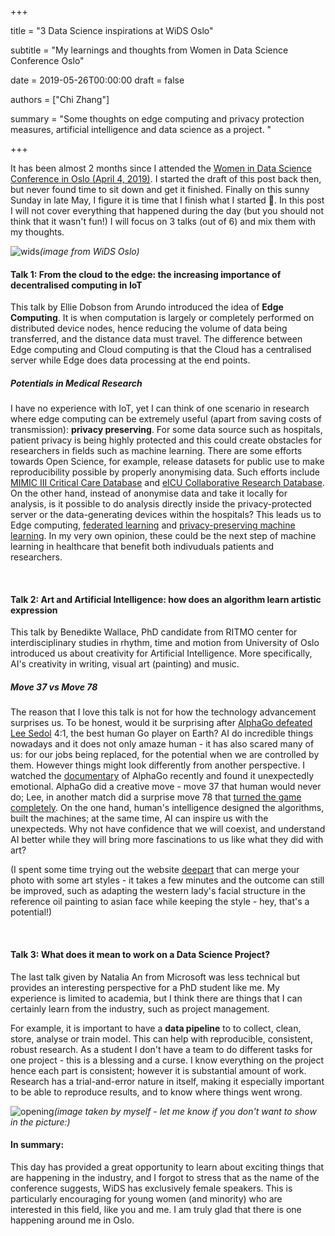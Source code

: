 +++

title = "3 Data Science inspirations at WiDS Oslo"

subtitle = "My learnings and thoughts from Women in Data Science Conference Oslo"

date = 2019-05-26T00:00:00
draft = false

authors = ["Chi Zhang"]

summary = "Some thoughts on edge computing and privacy protection measures, artificial intelligence and data science as a project. "

+++

It has been almost 2 months since I attended the [Women in Data Science Conference in Oslo (April 4, 2019)](https://www.meetup.com/Women-in-Data-Science-Oslo/events/259466631/). I started the draft of this post back then, but never found time to sit down and get it finished. Finally on this sunny Sunday in late May, I figure it is time that I finish what I started 💪. In this post I will not cover everything that happened during the day (but you should not think that it wasn't fun!) I will focus on 3 talks (out of 6) and mix them with my thoughts.   



![wids](/img/wids/wids.png)*(image from WiDS Oslo)*



#### Talk 1: From the cloud to the edge: the increasing importance of decentralised computing in IoT

This talk by Ellie Dobson from Arundo introduced the idea of **Edge Computing**. It is when computation is largely or completely performed on distributed device nodes, hence reducing the volume of data being transferred, and the distance data must travel. The difference between Edge computing and Cloud computing is that the Cloud has a centralised server while Edge does data processing at the end points. 

##### Potentials in Medical Research 

I have no experience with IoT, yet I can think of one scenario in research where edge computing can be extremely useful (apart from saving costs of transmission): **privacy preserving**. For some data source such as hospitals, patient privacy is being highly protected and this could create obstacles for researchers in fields such as machine learning. There are some efforts towards Open Science, for example, release datasets for public use to make reproducibility possible by properly anonymising data. Such efforts include [MIMIC III Critical Care Database](https://mimic.physionet.org/about/mimic/) and [eICU Collaborative Research Database](https://eicu-crd.mit.edu/about/eicu/). On the other hand, instead of anonymise data and take it locally for analysis, is it possible to do analysis directly inside the privacy-protected server or the data-generating devices within the hospitals? This leads us to Edge computing, [federated learning](https://medium.com/syncedreview/federated-learning-the-future-of-distributed-machine-learning-eec95242d897) and [privacy-preserving machine learning](https://medium.com/dropoutlabs/privacy-preserving-machine-learning-2018-a-year-in-review-b6345a95ae0f). In my very own opinion, these could be the next step of machine learning in healthcare that benefit both indivuduals patients and researchers. 

<br/>

#### Talk 2: Art and Artificial Intelligence: how does an algorithm learn artistic expression

This talk by Benedikte Wallace, PhD candidate from RITMO center for interdisciplinary studies in rhythm, time and motion from University of Oslo introduced us about creativity for Artificial Intelligence. More specifically, AI's creativity in writing, visual art (painting) and music. 

##### Move 37 vs Move 78

The reason that I love this talk is not for how the technology advancement surprises us. To be honest, would it be surprising after [AlphaGo defeated Lee Sedol](https://www.imdb.com/title/tt6700846/) 4:1, the best human Go player on Earth? AI do incredible things nowadays and it does not only amaze human - it has also scared many of us: for our jobs being replaced, for the potential when we are controlled by them. However things might look differently from another perspective. I watched the [documentary](https://www.alphagomovie.com) of AlphaGo recently and found it unexpectedly emotional. AlphaGo did a creative move - move 37 that human would never do; Lee, in another match did a surprise move 78 that [turned the game completely](https://www.wired.com/2016/03/two-moves-alphago-lee-sedol-redefined-future/). On the one hand, human's intelligence designed the algorithms, built the machines; at the same time, AI can inspire us with the unexpecteds. Why not have confidence that we will coexist, and understand AI better while they will bring more fascinations to us like what they did with art? 

(I spent some time trying out the website [deepart](https://deepart.io/#) that can merge your photo with some art styles - it takes a few minutes and the outcome can still be improved, such as adapting the western lady's facial structure in the reference oil painting to asian face while keeping the style - hey, that's a potential!) 

<br/>

#### Talk 3: What does it mean to work on a Data Science Project? 

The last talk given by Natalia An from Microsoft was less technical but provides an interesting perspective for a PhD student like me. My experience is limited to academia, but I think there are things that I can certainly learn from the industry, such as project management. 

For example, it is important to have a **data pipeline** to to collect, clean, store, analyse or train model. This can help with reproducible, consistent, robust research. As a student I don't have a team to do different tasks for one project - this is a blessing and a curse. I know everything on the project hence each part is consistent; however it is substantial amount of work. Research has a trial-and-error nature in itself, making it especially important to be able to reproduce results, and to know where things went wrong. 

![opening](/img/wids/opening.png)*(image taken by myself - let me know if you don't want to show in the picture:)*

#### In summary:

This day has provided a great opportunity to learn about exciting things that are happening in the industry, and I forgot to stress that as the name of the conference suggests, WiDS has exclusively female speakers. This is particularly encouraging for young women (and minority) who are interested in this field, like you and me. I am truly glad that there is one happening around me in Oslo. 